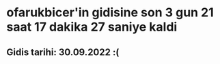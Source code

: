 # ofarukbicer'in gidisine son 3 gun 21 saat 17 dakika 27 saniye kaldi

## Gidis tarihi: 30.09.2022 :(